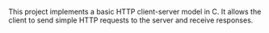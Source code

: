 This project implements a basic HTTP client-server model in C. It allows the client to send simple HTTP requests to the server and receive responses.
